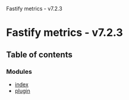 Fastify metrics - v7.2.3

# Fastify metrics - v7.2.3

## Table of contents

### Modules

- [index](modules/index.md)
- [plugin](modules/plugin.md)
